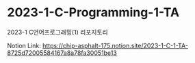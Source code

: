 # 2023-1-C-Programming-1-TA
2023-1 C언어프로그래밍(1) 리포지토리

Notion Link: https://chip-asphalt-175.notion.site/2023-1-C-1-TA-8725d72005584167a8a78fa30051be13
